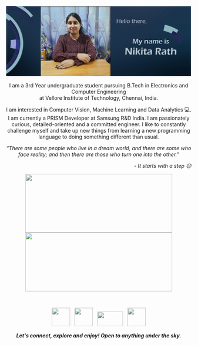 <img src="https://github.com/nikita9604/nikita9604/blob/master/image.PNG">

<p align = "center">
I am a 3rd Year undergraduate student pursuing B.Tech in Electronics and Computer Engineering<br>at Vellore Institute of Technology, Chennai, India.
</p>
<p align = "center">
I am interested in Computer Vision, Machine Learning and Data Analytics 💻. I am currently a PRISM Developer at Samsung R&D India. 
I am passionately curious, detailed-oriented and a committed engineer. I like to constantly challenge myself and take up new things from learning a new programming language to doing something different than usual.
</p>
<p align = "center">
<I>“There are some people who live in a dream world, and there are some who face reality; and then there are those who turn one into the other.”</I> 
  <p align = "right"><I> - It starts with a step 😊 </I><p>
</p>

<p align = "center">
<img align="center" height="160" width="400" src="https://github-readme-stats.vercel.app/api?username=nikita9604&theme=nightowl&show_icons=true" />
<img align="center" height="160" width="400" src="https://github-readme-stats.vercel.app/api/top-langs/?username=nikita9604&layout=compact" />
</p>

<br>

<p align="center">
<a href="https://github.com/nikita9604"><img src="https://image.flaticon.com/icons/png/512/25/25231.png" width="50" height="50"></a>&nbsp;&nbsp;&nbsp;<a href="https://www.linkedin.com/in/nikita-rath/"><img src="https://upload.wikimedia.org/wikipedia/commons/thumb/e/e9/Linkedin_icon.svg/768px-Linkedin_icon.svg.png" width="50" height="50"></a>&nbsp;&nbsp;&nbsp;<a href="https://www.youtube.com/c/NIKITARATH"><img src="https://img.favpng.com/0/5/6/youtube-logo-png-favpng-9aSw7LevnfxZKMvi1vS7BATkQ.jpg" width="70" height="40"></a>&nbsp;&nbsp;&nbsp;<a href="https://www.hackerrank.com/nikitarath01"><img src="https://encrypted-tbn0.gstatic.com/images?q=tbn:ANd9GcQTs_9spKDSzFxD2qV3HIQUgIeRJepVXdx0sw&usqp=CAU" width="50" height="50"></a>
</p>

<p align = "center">
  <I><B>Let's connect, explore and enjoy! Open to anything under the sky.</B></I>
</p>
